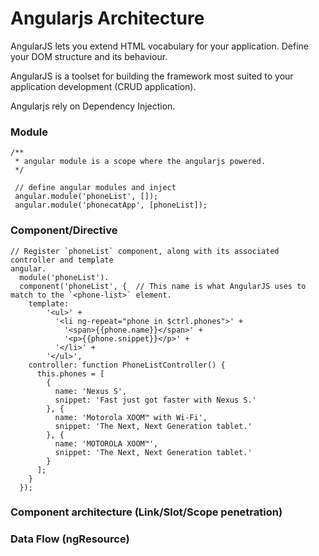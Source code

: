 # Angularjs Architecture

AngularJS lets you extend HTML vocabulary for your application. Define your DOM structure and its behaviour.

AngularJS is a toolset for building the framework most suited to your application development (CRUD application).

Angularjs rely on Dependency Injection.

### Module

```
/**
 * angular module is a scope where the angularjs powered.
 */

 // define angular modules and inject
 angular.module('phoneList', []);
 angular.module('phonecatApp', [phoneList]);
```

### Component/Directive

```
// Register `phoneList` component, along with its associated controller and template
angular.
  module('phoneList').
  component('phoneList', {  // This name is what AngularJS uses to match to the `<phone-list>` element.
    template:
        '<ul>' +
          '<li ng-repeat="phone in $ctrl.phones">' +
            '<span>{{phone.name}}</span>' +
            '<p>{{phone.snippet}}</p>' +
          '</li>' +
        '</ul>',
    controller: function PhoneListController() {
      this.phones = [
        {
          name: 'Nexus S',
          snippet: 'Fast just got faster with Nexus S.'
        }, {
          name: 'Motorola XOOM™ with Wi-Fi',
          snippet: 'The Next, Next Generation tablet.'
        }, {
          name: 'MOTOROLA XOOM™',
          snippet: 'The Next, Next Generation tablet.'
        }
      ];
    }
  });
```

### Component architecture (Link/Slot/Scope penetration)

### Data Flow (ngResource)
